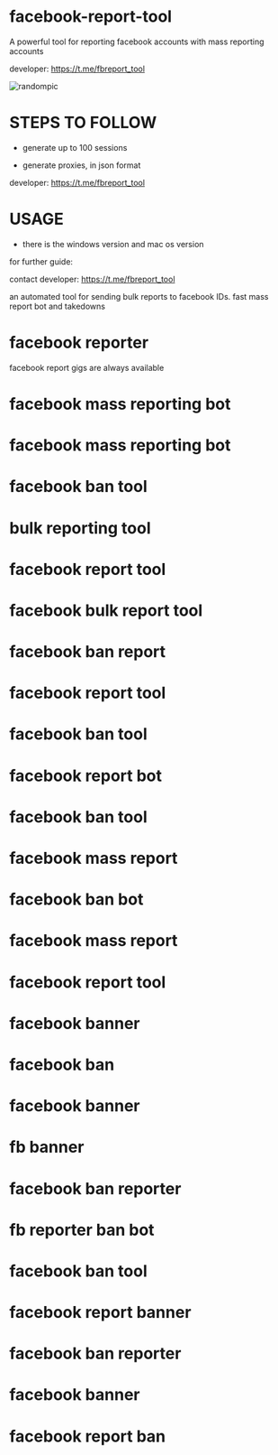 # facebook-report-tool
A powerful tool for reporting facebook accounts with mass reporting accounts

developer:  https://t.me/fbreport_tool

![randompic](https://github.com/user-attachments/assets/a67ab1db-8810-4ccf-ac04-6739b37c6a97)

# STEPS TO FOLLOW
- generate up to 100 sessions

- generate proxies, in json format

developer:  https://t.me/fbreport_tool

# USAGE
- there is the windows version and mac os version

for further guide:

contact developer:  https://t.me/fbreport_tool

an automated tool for sending bulk reports to facebook IDs. fast mass report bot and takedowns

# facebook reporter
facebook report gigs are always available
# facebook mass reporting bot
# facebook mass reporting bot
# facebook ban tool
# bulk reporting tool
# facebook report tool
# facebook bulk report tool
# facebook ban report
# facebook report tool
# facebook ban tool
# facebook report bot
# facebook ban tool
# facebook mass report
# facebook ban bot
# facebook mass report
# facebook report tool
# facebook banner
# facebook ban
# facebook banner
# fb banner
# facebook ban reporter
# fb reporter ban bot
# facebook ban tool
# facebook report banner
# facebook ban reporter
# facebook banner
# facebook report ban
